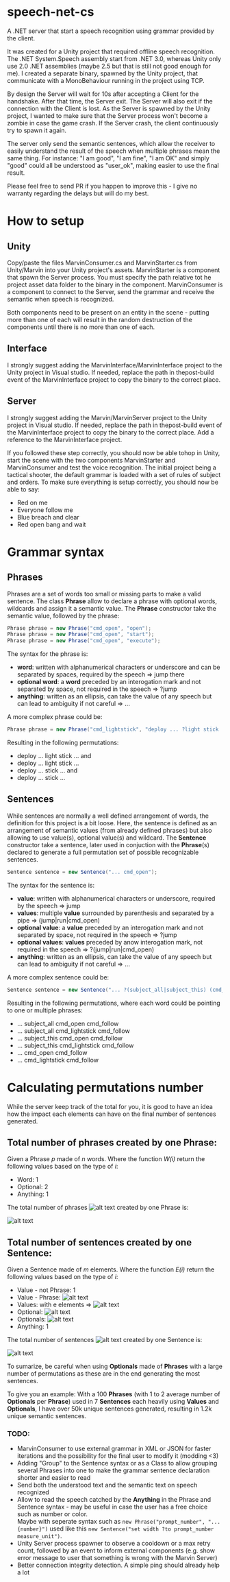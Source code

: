 # speech-net-cs
A .NET server that start a speech recognition using grammar provided by the client.

It was created for a Unity project that required offline speech recognition.
The .NET System.Speech assembly start from .NET 3.0, whereas Unity only use 2.0 .NET assemblies (maybe 2.5 but that is still not good enough for me).
I created a separate binary, spawned by the Unity project, that communicate with a MonoBehaviour running in the project using TCP.

By design the Server will wait for 10s after accepting a Client for the handshake. After that time, the Server exit.
The Server will also exit if the connection with the Client is lost.
As the Server is spawned by the Unity project, I wanted to make sure that the Server process won't become a zombie in case the game crash.
If the Server crash, the client continuously try to spawn it again.

The server only send the semantic sentences, which allow the receiver to easily understand the result of the speech when multiple phrases mean the same thing.
For instance: "I am good", "I am fine", "I am OK" and simply "good" could all be understood as "user_ok", making easier to use the final result.

Please feel free to send PR if you happen to improve this - I give no warranty regarding the delays but will do my best.

# How to setup

## Unity
Copy/paste the files MarvinConsumer.cs and MarvinStarter.cs from Unity/Marvin into your Unity project's assets.
MarvinStarter is a component that spawn the Server process. You must specify the path relative tot he project asset data folder to the binary in the component.
MarvinConsumer is a component to connect to the Server, send the grammar and receive the semantic when speech is recognized.

Both components need to be present on an entity in the scene - putting more than one of each will result in the random destruction of the components until there is no more than one of each.

## Interface
I strongly suggest adding the MarvinInterface/MarvinInterface project to the Unity project in Visual studio.
If needed, replace the path in thepost-build event of the MarvinInterface project to copy the binary to the correct place.

## Server
I strongly suggest adding the Marvin/MarvinServer project to the Unity project in Visual studio.
If needed, replace the path in thepost-build event of the MarvinInterface project to copy the binary to the correct place.
Add a reference to the MarvinInterface project.

If you followed these step correctly, you should now be able tohop in Unity, start the scene with the two components MarvinStarter and MarvinConsumer and test the voice recognition.
The initial project being a tactical shooter, the default grammar is loaded with a set of rules of subject and orders.
To make sure everything is setup correctly, you should now be able to say:
- Red on me
- Everyone follow me
- Blue breach and clear
- Red open bang and wait

# Grammar syntax

## Phrases

Phrases are a set of words too small or missing parts to make a valid sentence.
The class __Phrase__ allow to declare a phrase with optional words, wildcards and assign it a semantic value.
The __Phrase__ constructor take the semantic value, followed by the phrase:
```C#
Phrase phrase = new Phrase("cmd_open", "open");
Phrase phrase = new Phrase("cmd_open", "start");
Phrase phrase = new Phrase("cmd_open", "execute");
```

The syntax for the phrase is:
- __word__: written with alphanumerical characters or underscore and can be separated by spaces, required by the speech => jump there
- __optional word__: a __word__ preceded by an interogation mark and not separated by space, not required in the speech => ?jump
- __anything__: written as an ellipsis, can take the value of any speech but can lead to ambiguity if not careful => ...

A more complex phrase could be:
```C#
Phrase phrase = new Phrase("cmd_lightstick", "deploy ... ?light stick ... ?and");
```
Resulting in the following permutations:
- deploy ... light stick ... and
- deploy ... light stick ...
- deploy ... stick ... and
- deploy ... stick ...

## Sentences

While sentences are normally a well defined arrangement of words, the definition for this project is a bit loose.
Here, the sentence is defined as an arrangement of semantic values (from already defined phrases) but also allowing to use value(s), optional value(s) and wildcard.
The __Sentence__ constructor take a sentence, later used in conjuction with the __Phrase__(s) declared to generate a full permutation set of possible recognizable sentences.
```C#
Sentence sentence = new Sentence("... cmd_open");
```

The syntax for the sentence is:
- __value__: written with alphanumerical characters or underscore, required by the speech => jump
- __values__: multiple __value__ surrounded by parenthesis and separated by a pipe => (jump|run|cmd_open)
- __optional value__: a __value__ preceded by an interogation mark and not separated by space, not required in the speech => ?jump
- __optional values__: __values__ preceded by anow interogation mark, not required in the speech => ?(jump|run|cmd_open)
- __anything__: written as an ellipsis, can take the value of any speech but can lead to ambiguity if not careful => ...

A more complex sentence could be:
```C#
Sentence sentence = new Sentence("... ?(subject_all|subject_this) (cmd_open|cmd_lightstick) cmd_follow");
```
Resulting in the following permutations, where each word could be pointing to one or multiple phrases:
- ... subject_all cmd_open cmd_follow
- ... subject_all cmd_lightstick cmd_follow
- ... subject_this cmd_open cmd_follow
- ... subject_this cmd_lightstick cmd_follow
- ... cmd_open cmd_follow
- ... cmd_lightstick cmd_follow

# Calculating permutations number

While the server keep track of the total for you, it is good to have an idea how the impact each elements can have on the final number of sentences generated.

## Total number of phrases created by one Phrase:

Given a Phrase _p_ made of _n_ words.
Where the function _W(i)_ return the following values based on the type of _i_:
- Word: 1
- Optional: 2
- Anything: 1

The total number of phrases ![alt text](https://latex.codecogs.com/gif.latex?\inline&space;&T(p)) created by one Phrase is:

![alt text](https://latex.codecogs.com/gif.latex?T(p)&space;=\prod_{i=0}^{n}iW(i))

## Total number of sentences created by one Sentence:

Given a Sentence made of _m_ elements.
Where the function _E(i)_ return the following values based on the type of _i_:
- Value - not Phrase: 1
- Value - Phrase: ![alt text](https://latex.codecogs.com/gif.latex?\inline&space;&T(p))
- Values: with e elements => ![alt text](https://latex.codecogs.com/gif.latex?\inline&space;\sum_{i=0}^{e}value(i))
- Optional: ![alt text](https://latex.codecogs.com/gif.latex?\inline&space;value(i)&plus;1)
- Optionals: ![alt text](https://latex.codecogs.com/gif.latex?\inline&space;values(i)&plus;1)
- Anything: 1

The total number of sentences ![alt text](https://latex.codecogs.com/gif.latex?\inline&space;&T(s)) created by one Sentence is:

![alt text](https://latex.codecogs.com/gif.latex?T(p)&space;=&space;\prod_{i=0}^{m}iE(i))

To sumarize, be careful when using __Optionals__ made of __Phrases__ with a large number of permutations as these are in the end generating the most sentences.

To give you an example:
With a 100 __Phrases__ (with 1 to 2 average number of __Optionals__ per __Phrase__) used in 7 __Sentences__ each heavily using __Values__ and __Optionals__, I have over 50k unique sentences generated, resulting in 1.2k unique semantic sentences.


### TODO:
- MarvinConsumer to use external grammar in XML or JSON for faster iterations and the possibility for the final user to modify it (modding <3)
- Adding "Group" to the Sentence syntax or as a Class to allow grouping several Phrases into one to make the grammar sentence declaration shorter and easier to read
- Send both the understood text and the semantic text on speech recognized
- Allow to read the speech catched by the __Anything__ in the Phrase and Sentence syntax - may be useful in case the user has a free choice such as number or color.  
Maybe with seperate syntax such as `new Phrase("prompt_number", "...{number}")` used like this `new Sentence("set width ?to prompt_number measure_unit")`.
- Unity Server process spawner to observe a cooldown or a max retry count, followed by an event to inform external components (e.g. show error message to user that something is wrong with the Marvin Server)
- Better connection integrity detection. A simple ping should already help a lot
